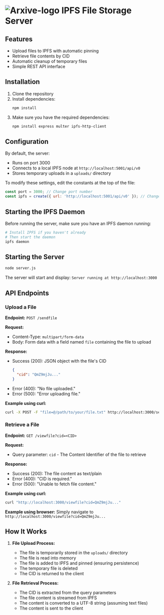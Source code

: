 
# ![Arxive-logo](../../../arxive-chrome-extension/public/icons/icon16.png) IPFS File Storage Server

## Features

- Upload files to IPFS with automatic pinning
- Retrieve file contents by CID
- Automatic cleanup of temporary files
- Simple REST API interface


## Installation

1. Clone the repository
2. Install dependencies:
   ```bash
   npm install
   ```
3. Make sure you have the required dependencies:
   ```bash
   npm install express multer ipfs-http-client
   ```

## Configuration

By default, the server:
- Runs on port 3000
- Connects to a local IPFS node at `http://localhost:5001/api/v0`
- Stores temporary uploads in a `uploads/` directory

To modify these settings, edit the constants at the top of the file:

```javascript
const port = 3000; // Change port number
const ipfs = create({ url: 'http://localhost:5001/api/v0' }); // Change IPFS node URL
```

## Starting the IPFS Daemon

Before running the server, make sure you have an IPFS daemon running:

```bash
# Install IPFS if you haven't already
# Then start the daemon
ipfs daemon
```

## Starting the Server

```bash
node server.js
```

The server will start and display: `Server running at http://localhost:3000`

## API Endpoints

### Upload a File

**Endpoint:** `POST /sendfile`

**Request:** 
- Content-Type: `multipart/form-data`
- Body: Form data with a field named `file` containing the file to upload

**Response:**
- Success (200): JSON object with the file's CID
  ```json
  {
    "cid": "QmZ9mjJu..."
  }
  ```
- Error (400): "No file uploaded."
- Error (500): "Error uploading file."

**Example using curl:**
```bash
curl -X POST -F "file=@/path/to/your/file.txt" http://localhost:3000/sendfile
```

### Retrieve a File

**Endpoint:** `GET /viewfile?cid=<CID>`

**Request:**
- Query parameter: `cid` - The Content Identifier of the file to retrieve

**Response:**
- Success (200): The file content as text/plain
- Error (400): "CID is required."
- Error (500): "Unable to fetch file content."

**Example using curl:**
```bash
curl "http://localhost:3000/viewfile?cid=QmZ9mjJu..."
```

**Example using browser:**
Simply navigate to `http://localhost:3000/viewfile?cid=QmZ9mjJu...`

## How It Works

1. **File Upload Process:**
   - The file is temporarily stored in the `uploads/` directory
   - The file is read into memory
   - The file is added to IPFS and pinned (ensuring persistence)
   - The temporary file is deleted
   - The CID is returned to the client

2. **File Retrieval Process:**
   - The CID is extracted from the query parameters
   - The file content is streamed from IPFS
   - The content is converted to a UTF-8 string (assuming text files)
   - The content is sent to the client


